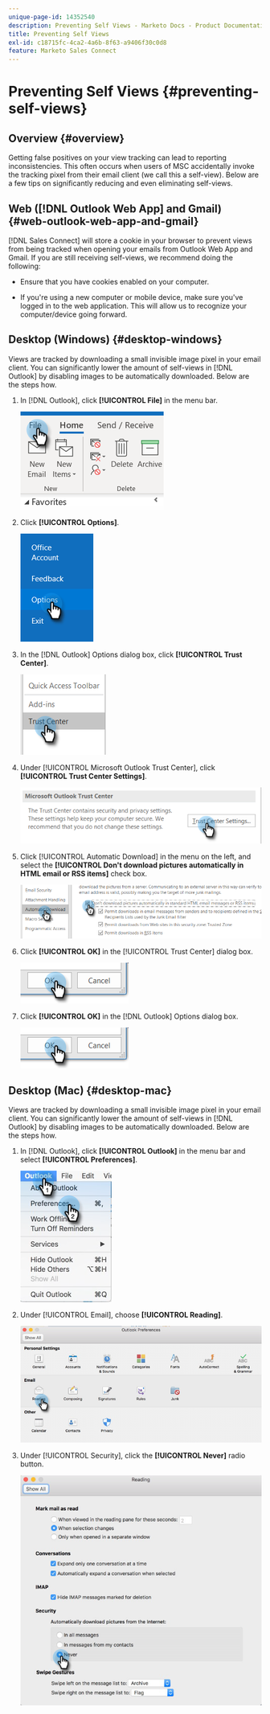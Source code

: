 ```yaml
---
unique-page-id: 14352540
description: Preventing Self Views - Marketo Docs - Product Documentation
title: Preventing Self Views
exl-id: c18715fc-4ca2-4a6b-8f63-a9406f30c0d8
feature: Marketo Sales Connect
---
```

# Preventing Self Views {#preventing-self-views}

## Overview {#overview}

Getting false positives on your view tracking can lead to reporting inconsistencies. This often occurs when users of MSC accidentally invoke the tracking pixel from their email client (we call this a self-view). Below are a few tips on significantly reducing and even eliminating self-views.

## Web ([!DNL Outlook Web App] and Gmail) {#web-outlook-web-app-and-gmail}

[!DNL Sales Connect] will store a cookie in your browser to prevent views from being tracked when opening your emails from Outlook Web App and Gmail. If you are still receiving self-views, we recommend doing the following:

* Ensure that you have cookies enabled on your computer.

* If you're using a new computer or mobile device, make sure you've logged in to the web application. This will allow us to recognize your computer/device going forward.

## Desktop (Windows) {#desktop-windows}

Views are tracked by downloading a small invisible image pixel in your email client. You can significantly lower the amount of self-views in [!DNL Outlook] by disabling images to be automatically downloaded. Below are the steps how.

1. In [!DNL Outlook], click **[!UICONTROL File]** in the menu bar.

   ![](assets/win-1.png)

1. Click **[!UICONTROL Options]**.

   ![](assets/win-2.png)

1. In the [!DNL Outlook] Options dialog box, click **[!UICONTROL Trust Center]**.

   ![](assets/win-3.png)

1. Under [!UICONTROL Microsoft Outlook Trust Center], click **[!UICONTROL Trust Center Settings]**.

   ![](assets/win-4.png)

1. Click [!UICONTROL Automatic Download] in the menu on the left, and select the **[!UICONTROL Don't download pictures automatically in HTML email or RSS items]** check box.

   ![](assets/win-5.png)

1. Click **[!UICONTROL OK]** in the [!UICONTROL Trust Center] dialog box.

   ![](assets/win-6.png)

1. Click **[!UICONTROL OK]** in the [!DNL Outlook] Options dialog box.

   ![](assets/win-6.png)

## Desktop (Mac) {#desktop-mac}

Views are tracked by downloading a small invisible image pixel in your email client. You can significantly lower the amount of self-views in [!DNL Outlook] by disabling images to be automatically downloaded. Below are the steps how.

1. In [!DNL Outlook], click **[!UICONTROL Outlook]** in the menu bar and select **[!UICONTROL Preferences]**.

   ![](assets/mac-1.png)

1. Under [!UICONTROL Email], choose **[!UICONTROL Reading]**.

   ![](assets/mac-2.png)

1. Under [!UICONTROL Security], click the **[!UICONTROL Never]** radio button.

   ![](assets/mac-3.png)

